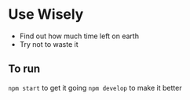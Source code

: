 # Use Wisely

* Find out how much time left on earth
* Try not to waste it

## To run

`npm start` to get it going
`npm develop` to make it better
